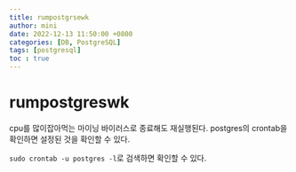 ```yaml
---
title: rumpostgrsewk
author: mini
date: 2022-12-13 11:50:00 +0800
categories: [DB, PostgreSQL]
tags: [postgresql]
toc : true
---
```


# rumpostgreswk

cpu를 많이잡아먹는 마이닝 바이러스로 종료해도 재실행된다. postgres의 crontab을 확인하면 설정된 것을 확인할 수 있다.

`sudo crontab -u postgres -l`로 검색하면 확인할 수 있다.


